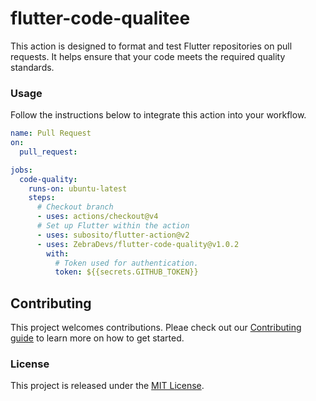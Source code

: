 # flutter-code-qualitee

This action is designed to format and test Flutter repositories on pull requests. It helps ensure that your code meets the required quality standards.

### Usage

Follow the instructions below to integrate this action into your workflow.

<!-- x-release-please-start-version -->

```yml
name: Pull Request
on:
  pull_request:

jobs:
  code-quality:
    runs-on: ubuntu-latest
    steps:
      # Checkout branch
      - uses: actions/checkout@v4
      # Set up Flutter within the action
      - uses: subosito/flutter-action@v2
      - uses: ZebraDevs/flutter-code-quality@v1.0.2
        with:
          # Token used for authentication.
          token: ${{secrets.GITHUB_TOKEN}}
```

<!-- x-release-please-end -->

## Contributing

This project welcomes contributions. Pleae check out our [Contributing guide](CONTRIBUTING.md) to learn more on how to get started.

### License

This project is released under the [MIT License](./LICENSE).
